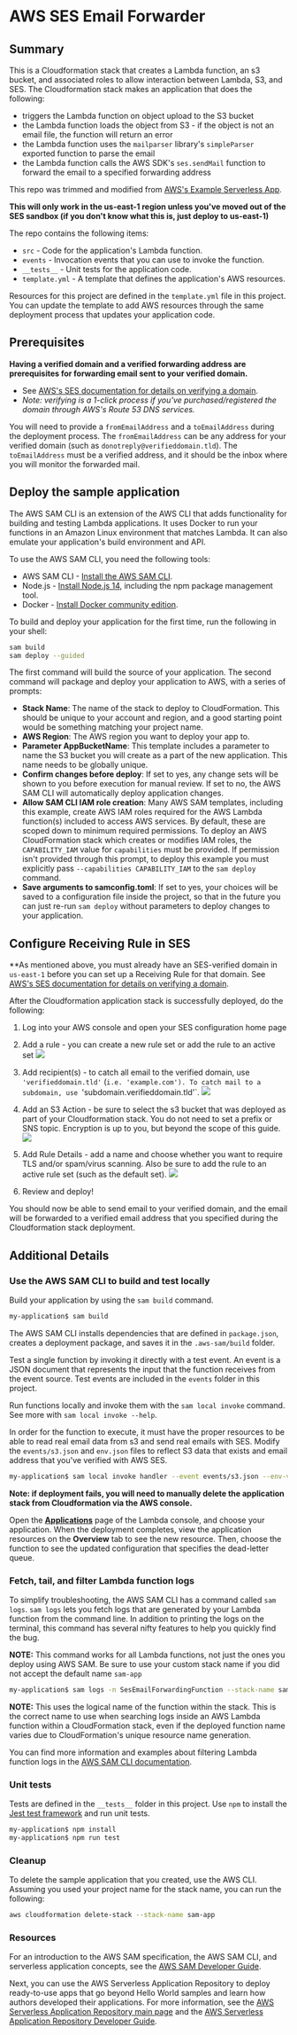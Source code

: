 # AWS SES Email Forwarder

## Summary

This is a Cloudformation stack that creates a Lambda function, an s3 bucket, and associated roles to allow interaction between Lambda, S3, and SES. The Cloudformation stack makes an application that does the following:

- triggers the Lambda function on object upload to the S3 bucket
- the Lambda function loads the object from S3 - if the object is not an email file, the function will return an error
- the Lambda function uses the `mailparser` library's `simpleParser` exported function to parse the email
- the Lambda function calls the AWS SDK's `ses.sendMail` function to forward the email to a specified forwarding address

This repo was trimmed and modified from [AWS's Example Serverless App](https://github.com/aws-samples/ses-auto-forward-by-language).

**This will only work in the us-east-1 region unless you've moved out of the SES sandbox (if you don't know what this is, just deploy to us-east-1)**

The repo contains the following items:
- `src` - Code for the application's Lambda function.
- `events` - Invocation events that you can use to invoke the function.
- `__tests__` - Unit tests for the application code. 
- `template.yml` - A template that defines the application's AWS resources.

Resources for this project are defined in the `template.yml` file in this project. You can update the template to add AWS resources through the same deployment process that updates your application code.

## Prerequisites

**Having a verified domain and a verified forwarding address are prerequisites for forwarding email sent to your verified domain.** 
- See [AWS's SES documentation for details on verifying a domain](https://docs.aws.amazon.com/ses/latest/DeveloperGuide/receiving-email-getting-started-verify.html). 
- *Note: verifying is a 1-click process if you've purchased/registered the domain through AWS's Route 53 DNS services.*

You will need to provide a `fromEmailAddress` and a `toEmailAddress` during the deployment process. The `fromEmailAddress` can be any address for your verified domain (such as `donotreply@verifieddomain.tld`). The `toEmailAddress` must be a verified address, and it should be the inbox where you will monitor the forwarded mail.

## Deploy the sample application

The AWS SAM CLI is an extension of the AWS CLI that adds functionality for building and testing Lambda applications. It uses Docker to run your functions in an Amazon Linux environment that matches Lambda. It can also emulate your application's build environment and API.

To use the AWS SAM CLI, you need the following tools:

* AWS SAM CLI - [Install the AWS SAM CLI](https://docs.aws.amazon.com/serverless-application-model/latest/developerguide/serverless-sam-cli-install.html).
* Node.js - [Install Node.js 14](https://nodejs.org/en/), including the npm package management tool.
* Docker - [Install Docker community edition](https://hub.docker.com/search/?type=edition&offering=community).

To build and deploy your application for the first time, run the following in your shell:

```bash
sam build
sam deploy --guided
```

The first command will build the source of your application. The second command will package and deploy your application to AWS, with a series of prompts:

* **Stack Name**: The name of the stack to deploy to CloudFormation. This should be unique to your account and region, and a good starting point would be something matching your project name.
* **AWS Region**: The AWS region you want to deploy your app to.
* **Parameter AppBucketName**: This template includes a parameter to name the S3 bucket you will create as a part of the new application. This name needs to be globally unique.
* **Confirm changes before deploy**: If set to yes, any change sets will be shown to you before execution for manual review. If set to no, the AWS SAM CLI will automatically deploy application changes.
* **Allow SAM CLI IAM role creation**: Many AWS SAM templates, including this example, create AWS IAM roles required for the AWS Lambda function(s) included to access AWS services. By default, these are scoped down to minimum required permissions. To deploy an AWS CloudFormation stack which creates or modifies IAM roles, the `CAPABILITY_IAM` value for `capabilities` must be provided. If permission isn't provided through this prompt, to deploy this example you must explicitly pass `--capabilities CAPABILITY_IAM` to the `sam deploy` command.
* **Save arguments to samconfig.toml**: If set to yes, your choices will be saved to a configuration file inside the project, so that in the future you can just re-run `sam deploy` without parameters to deploy changes to your application.

## Configure Receiving Rule in SES

**As mentioned above, you must already have an SES-verified domain in `us-east-1` before you can set up a Receiving Rule for that domain. See [AWS's SES documentation for details on verifying a domain](https://docs.aws.amazon.com/ses/latest/DeveloperGuide/receiving-email-getting-started-verify.html). 

After the Cloudformation application stack is successfully deployed, do the following:
1. Log into your AWS console and open your SES configuration home page

2. Add a rule - you can create a new rule set or add the rule to an active set
![](./screenshots/ses-create-rule.png)

3. Add recipient(s) - to catch all email to the verified domain, use `'verifieddomain.tld'` (`i.e. 'example.com'). To catch mail to a subdomain, use `'subdomain.verifieddomain.tld'`.
![](./screenshots/rule-step-1-recipients.png)

4. Add an S3 Action - be sure to select the s3 bucket that was deployed as part of your Cloudformation stack. You do not need to set a prefix or SNS topic. Encryption is up to you, but beyond the scope of this guide.
![](./screenshots/rule-step-2-actions.png)

5. Add Rule Details - add a name and choose whether you want to require TLS and/or spam/virus scanning. Also be sure to add the rule to an active rule set (such as the default set).
![](./screenshots/rule-step-3-details.png)

6. Review and deploy!

You should now be able to send email to your verified domain, and the email will be forwarded to a verified email address that you specified during the Cloudformation stack deployment.

## Additional Details 

### Use the AWS SAM CLI to build and test locally

Build your application by using the `sam build` command.

```bash
my-application$ sam build
```

The AWS SAM CLI installs dependencies that are defined in `package.json`, creates a deployment package, and saves it in the `.aws-sam/build` folder.

Test a single function by invoking it directly with a test event. An event is a JSON document that represents the input that the function receives from the event source. Test events are included in the `events` folder in this project.

Run functions locally and invoke them with the `sam local invoke` command. See more with `sam local invoke --help`.

In order for the function to execute, it must have the proper resources to be able to read real email data from s3 and send real emails with SES. Modify the `events/s3.json` and `env.json` files to reflect S3 data that exists and email address that you've verified with AWS SES.

```bash
my-application$ sam local invoke handler --event events/s3.json --env-vars env.json
```

**Note: if deployment fails, you will need to manually delete the application stack from Cloudformation via the AWS console.**

Open the [**Applications**](https://console.aws.amazon.com/lambda/home#/applications) page of the Lambda console, and choose your application. When the deployment completes, view the application resources on the **Overview** tab to see the new resource. Then, choose the function to see the updated configuration that specifies the dead-letter queue.

### Fetch, tail, and filter Lambda function logs

To simplify troubleshooting, the AWS SAM CLI has a command called `sam logs`. `sam logs` lets you fetch logs that are generated by your Lambda function from the command line. In addition to printing the logs on the terminal, this command has several nifty features to help you quickly find the bug.

**NOTE:** This command works for all Lambda functions, not just the ones you deploy using AWS SAM. Be sure to use your custom stack name if you did not accept the default name `sam-app`

```bash
my-application$ sam logs -n SesEmailForwardingFunction --stack-name sam-app --tail
```

**NOTE:** This uses the logical name of the function within the stack. This is the correct name to use when searching logs inside an AWS Lambda function within a CloudFormation stack, even if the deployed function name varies due to CloudFormation's unique resource name generation.

You can find more information and examples about filtering Lambda function logs in the [AWS SAM CLI documentation](https://docs.aws.amazon.com/serverless-application-model/latest/developerguide/serverless-sam-cli-logging.html).

### Unit tests

Tests are defined in the `__tests__` folder in this project. Use `npm` to install the [Jest test framework](https://jestjs.io/) and run unit tests.

```bash
my-application$ npm install
my-application$ npm run test
```

### Cleanup

To delete the sample application that you created, use the AWS CLI. Assuming you used your project name for the stack name, you can run the following:

```bash
aws cloudformation delete-stack --stack-name sam-app
```

### Resources

For an introduction to the AWS SAM specification, the AWS SAM CLI, and serverless application concepts, see the [AWS SAM Developer Guide](https://docs.aws.amazon.com/serverless-application-model/latest/developerguide/what-is-sam.html).

Next, you can use the AWS Serverless Application Repository to deploy ready-to-use apps that go beyond Hello World samples and learn how authors developed their applications. For more information, see the [AWS Serverless Application Repository main page](https://aws.amazon.com/serverless/serverlessrepo/) and the [AWS Serverless Application Repository Developer Guide](https://docs.aws.amazon.com/serverlessrepo/latest/devguide/what-is-serverlessrepo.html).
